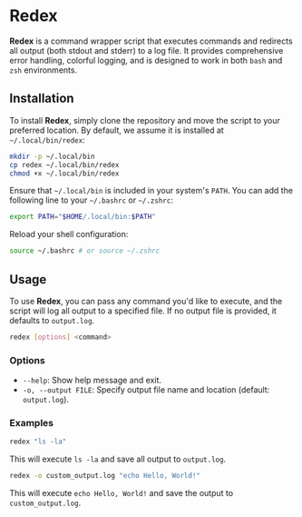 # Redex

**Redex** is a command wrapper script that executes commands and redirects all output (both stdout and stderr) to a log file. It provides comprehensive error handling, colorful logging, and is designed to work in both `bash` and `zsh` environments.

## Installation

To install **Redex**, simply clone the repository and move the script to your preferred location. By default, we assume it is installed at `~/.local/bin/redex`:

```sh
mkdir -p ~/.local/bin
cp redex ~/.local/bin/redex
chmod +x ~/.local/bin/redex
```

Ensure that `~/.local/bin` is included in your system's `PATH`. You can add the following line to your `~/.bashrc` or `~/.zshrc`:

```sh
export PATH="$HOME/.local/bin:$PATH"
```

Reload your shell configuration:

```sh
source ~/.bashrc # or source ~/.zshrc
```

## Usage

To use **Redex**, you can pass any command you'd like to execute, and the script will log all output to a specified file. If no output file is provided, it defaults to `output.log`.

```sh
redex [options] <command>
```

### Options

- `--help`: Show help message and exit.
- `-o, --output FILE`: Specify output file name and location (default: `output.log`).

### Examples

```sh
redex "ls -la"
```
This will execute `ls -la` and save all output to `output.log`.

```sh
redex -o custom_output.log "echo Hello, World!"
```
This will execute `echo Hello, World!` and save the output to `custom_output.log`.





